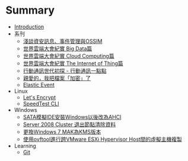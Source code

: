 # Summary

* [Introduction](README.md)
* 系刊
   * [淺談資安訊息、事件管理與OSSIM](chapter1-ossim.md)
   * [世界雲端大會紀實 Big     Data篇](cloudcon2014-bigdata.md)
   * [世界雲端大會紀實 Cloud Computing篇](cloudcon2014-cloud.md)
   * [世界雲端大會紀實 The Internet of Thing篇](cloudcon2014-iot.md)
   * [行動通訊世代初探 - 行動通訊一點點](xing_dong_tong_xun_shi_dai_chu_tan_-_xing_dong_tong_xun_yi_dian_dian.md)
   * [親愛的，我把檔案「加密」了](locky-virus.md)
   * [Elastic Event](elasticevent.md)
* Linux
   * [Let's Encrypt](lets_encrypt.md)
   * [SpeedTest CLI](speedtest-cli.md)
* Windows
   * [SATA模擬IDE安裝Windows以後改為AHCI](note_003-sata_ida_to_AHCI.md)
   * [Server 2008 Cluster 退出節點清除資料](note_002-clear_server2008_data_after_leaving_cluster.md)
   * [更換Windows 7 MAK為KMS版本](note_001-change_windows_7_mak_to_kms.md)
   * [使用ovftool進行跨VMware ESXi Hypervisor Host間的虛擬主機複製](note_004-ovftool_to_deploy_VM.md)
* Learning
   * [Git](learning_001-git_commands.md)


